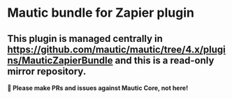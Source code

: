# Mautic bundle for Zapier plugin

## This plugin is managed centrally in https://github.com/mautic/mautic/tree/4.x/plugins/MauticZapierBundle and this is a read-only mirror repository.

**📣 Please make PRs and issues against Mautic Core, not here!**